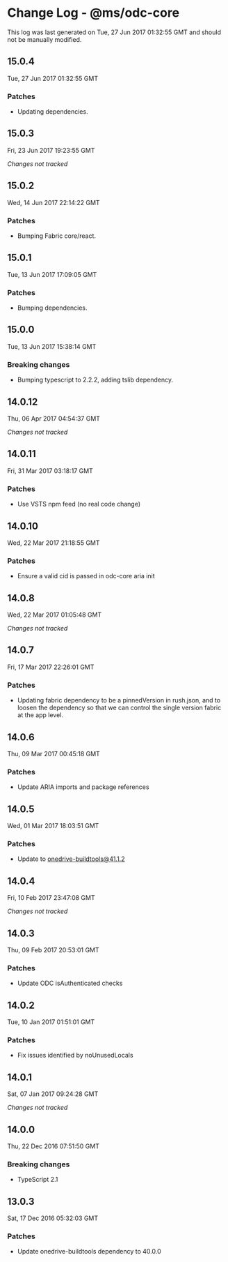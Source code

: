 # Change Log - @ms/odc-core

This log was last generated on Tue, 27 Jun 2017 01:32:55 GMT and should not be manually modified.

## 15.0.4
Tue, 27 Jun 2017 01:32:55 GMT

### Patches

- Updating dependencies.

## 15.0.3
Fri, 23 Jun 2017 19:23:55 GMT

*Changes not tracked*

## 15.0.2
Wed, 14 Jun 2017 22:14:22 GMT

### Patches

- Bumping Fabric core/react.

## 15.0.1
Tue, 13 Jun 2017 17:09:05 GMT

### Patches

- Bumping dependencies.

## 15.0.0
Tue, 13 Jun 2017 15:38:14 GMT

### Breaking changes

- Bumping typescript to 2.2.2, adding tslib dependency.

## 14.0.12
Thu, 06 Apr 2017 04:54:37 GMT

*Changes not tracked*

## 14.0.11
Fri, 31 Mar 2017 03:18:17 GMT

### Patches

- Use VSTS npm feed (no real code change)

## 14.0.10
Wed, 22 Mar 2017 21:18:55 GMT

### Patches

- Ensure a valid cid is passed in odc-core aria init

## 14.0.8
Wed, 22 Mar 2017 01:05:48 GMT

*Changes not tracked*

## 14.0.7
Fri, 17 Mar 2017 22:26:01 GMT

### Patches

- Updating fabric dependency to be a pinnedVersion in rush.json, and to loosen the dependency so that we can control the single version fabric at the app level.

## 14.0.6
Thu, 09 Mar 2017 00:45:18 GMT

### Patches

- Update ARIA imports and package references

## 14.0.5
Wed, 01 Mar 2017 18:03:51 GMT

### Patches

- Update to onedrive-buildtools@41.1.2

## 14.0.4
Fri, 10 Feb 2017 23:47:08 GMT

*Changes not tracked*

## 14.0.3
Thu, 09 Feb 2017 20:53:01 GMT

### Patches

- Update ODC isAuthenticated checks

## 14.0.2
Tue, 10 Jan 2017 01:51:01 GMT

### Patches

- Fix issues identified by noUnusedLocals

## 14.0.1
Sat, 07 Jan 2017 09:24:28 GMT

*Changes not tracked*

## 14.0.0
Thu, 22 Dec 2016 07:51:50 GMT

### Breaking changes

- TypeScript 2.1

## 13.0.3
Sat, 17 Dec 2016 05:32:03 GMT

### Patches

- Update onedrive-buildtools dependency to 40.0.0

